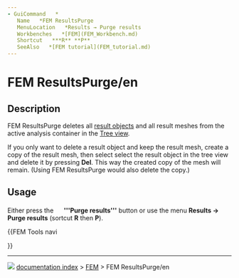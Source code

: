 ```yaml
---
- GuiCommand   *
   Name   *FEM ResultsPurge
   MenuLocation   *Results → Purge results
   Workbenches   *[FEM](FEM_Workbench.md)
   Shortcut   ***R** **P**
   SeeAlso   *[FEM tutorial](FEM_tutorial.md)
---
```


# FEM ResultsPurge/en

## Description

FEM ResultsPurge deletes all [result objects](FEM_ResultShow.md) and all result meshes from the active analysis container in the [Tree view](Tree_view.md).

If you only want to delete a result object and keep the result mesh, create a copy of the result mesh, then select select the result object in the tree view and delete it by pressing **Del**. This way the created copy of the mesh will remain. (Using FEM ResultsPurge would also delete the copy.)

## Usage

Either press the **<img src="images/FEM_ResultsPurge.svg" width=16px> '''Purge results'''** button or use the menu **Results → <img src="images/FEM_ResultsPurge.svg" width=16px> Purge results** (sortcut **R** then **P**).





{{FEM Tools navi

}}



---
![](images/Right_arrow.png) [documentation index](../README.md) > [FEM](Category_FEM.md) > FEM ResultsPurge/en
